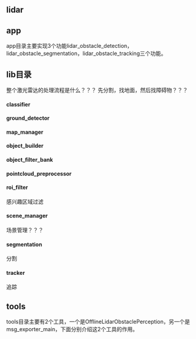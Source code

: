 <a name="lidar_module" />

## lidar

## app
app目录主要实现3个功能lidar_obstacle_detection，lidar_obstacle_segmentation，lidar_obstacle_tracking三个功能。  



## lib目录
整个激光雷达的处理流程是什么？？？ 先分割，找地面，然后找障碍物？？？

#### classifier

#### ground_detector


#### map_manager


#### object_builder


#### object_filter_bank


#### pointcloud_preprocessor


#### roi_filter
感兴趣区域过滤

#### scene_manager
场景管理？？？

#### segmentation
分割

#### tracker
追踪

## tools
tools目录主要有2个工具，一个是OfflineLidarObstaclePerception，另一个是msg_exporter_main，下面分别介绍这2个工具的作用。  

